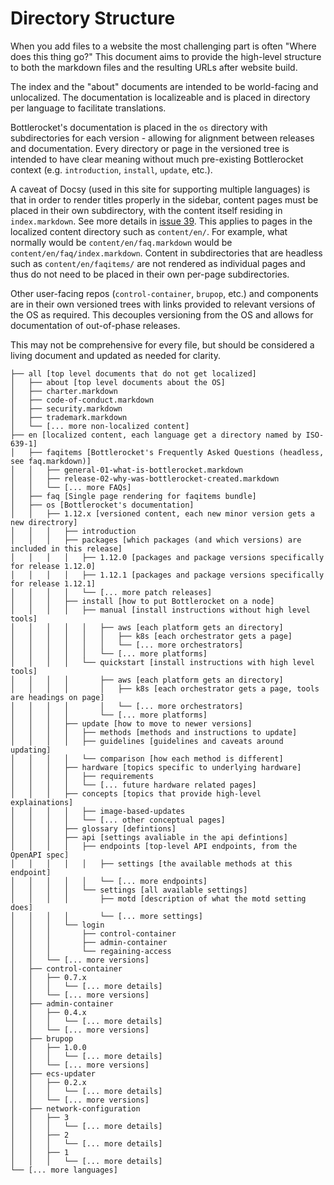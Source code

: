 # Directory Structure

When you add files to a website the most challenging part is often "Where does this thing go?"
This document aims to provide the high-level structure to both the markdown files and the resulting URLs after website build.

The index and the "about" documents are intended to be world-facing and unlocalized.
The documentation is localizeable and is placed in directory per language to facilitate translations.

Bottlerocket's documentation is placed in the `os` directory with subdirectories for each version - allowing for alignment between releases and documentation.
Every directory or page in the versioned tree is intended to have clear meaning without much pre-existing Bottlerocket context (e.g. `introduction`, `install`, `update`, etc.).

A caveat of Docsy (used in this site for supporting multiple languages) is that in order to render titles properly in the sidebar, content pages must be placed in their own subdirectory, with the content itself residing in `index.markdown`.
See more details in [issue 39](https://github.com/bottlerocket-os/project-website/issues/39).
This applies to pages in the localized content directory such as `content/en/`.
For example, what normally would be `content/en/faq.markdown` would be `content/en/faq/index.markdown`.
Content in subdirectories that are headless such as `content/en/faqitems/` are not rendered as individual pages and thus do not need to be placed in their own per-page subdirectories.

Other user-facing repos (`control-container`, `brupop`, etc.) and components are in their own versioned trees with links provided to relevant versions of the OS as required.
This decouples versioning from the OS and allows for documentation of out-of-phase releases.

This may not be comprehensive for every file, but should be considered a living document and updated as needed for clarity.

```. index [homepage]
├── all [top level documents that do not get localized]
│   ├── about [top level documents about the OS]
│   ├── charter.markdown
│   ├── code-of-conduct.markdown
│   ├── security.markdown
│   ├── trademark.markdown
│   └── [... more non-localized content]
├── en [localized content, each language get a directory named by ISO-639-1]
│   ├── faqitems [Bottlerocket's Frequently Asked Questions (headless, see faq.markdown)]
│   │   ├── general-01-what-is-bottlerocket.markdown
│   │   ├── release-02-why-was-bottlerocket-created.markdown
│   │   └── [... more FAQs]
│   ├── faq [Single page rendering for faqitems bundle]
│   ├── os [Bottlerocket's documentation]
│   │   ├── 1.12.x [versioned content, each new minor version gets a new directrory]
│   │   │   ├── introduction
│   │   │   ├── packages [which packages (and which versions) are included in this release]
│   │   │   │   ├── 1.12.0 [packages and package versions specifically for release 1.12.0]
│   │   │   │   ├── 1.12.1 [packages and package versions specifically for release 1.12.1]
│   │   │   │   └── [... more patch releases]
│   │   │   ├── install [how to put Bottlerocket on a node]
│   │   │   │   ├── manual [install instructions without high level tools]
│   │   │   │   │   ├── aws [each platform gets an directory]
│   │   │   │   │   │   ├── k8s [each orchestrator gets a page]
│   │   │   │   │   │   └── [... more orchestrators]
│   │   │   │   │   └── [... more platforms]
│   │   │   │   └── quickstart [install instructions with high level tools]
│   │   │   │       ├── aws [each platform gets an directory]
│   │   │   │       │   ├── k8s [each orchestrator gets a page, tools are headings on page]
│   │   │   │       │   └── [... more orchestrators]
│   │   │   │       └── [... more platforms]
│   │   │   ├── update [how to move to newer versions]
│   │   │   │   ├── methods [methods and instructions to update]
│   │   │   │   ├── guidelines [guidelines and caveats around updating]
│   │   │   │   └── comparison [how each method is different]
│   │   │   ├── hardware [topics specific to underlying hardware]
│   │   │   │   ├── requirements
│   │   │   │   └── [... future hardware related pages] 
│   │   │   ├── concepts [topics that provide high-level explainations]
│   │   │   │   ├── image-based-updates
│   │   │   │   └── [... other conceptual pages]
│   │   │   ├── glossary [defintions]
│   │   │   ├── api [settings avaliable in the api defintions]
│   │   │   │   ├── endpoints [top-level API endpoints, from the OpenAPI spec]
│   │   │   │   │   ├── settings [the available methods at this endpoint]
│   │   │   │   │   └── [... more endpoints]
│   │   │   │   └── settings [all available settings]
│   │   │   │       ├── motd [description of what the motd setting does]
│   │   │   │       └── [... more settings]
│   │   │   └── login
│   │   │       ├── control-container
│   │   │       ├── admin-container
│   │   │       └── regaining-access
│   │   └── [... more versions]
│   ├── control-container
│   │   ├── 0.7.x
│   │   │   └── [... more details]
│   │   └── [... more versions]
│   ├── admin-container
│   │   ├── 0.4.x
│   │   │   └── [... more details]
│   │   └── [... more versions]
│   ├── brupop
│   │   ├── 1.0.0
│   │   │   └── [... more details]
│   │   └── [... more versions]
│   ├── ecs-updater
│   │   ├── 0.2.x
│   │   │   └── [... more details]
│   │   └── [... more versions]
│   ├── network-configuration
│   │   ├── 3
│   │   │   └── [... more details]
│   │   ├── 2
│   │   │   └── [... more details]
│   │   ├── 1
│   │   │   └── [... more details]
└── [... more languages]
```
